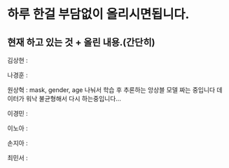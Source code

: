 # 하루 한걸 부담없이 올리시면됩니다.

## 현재 하고 있는 것 + 올린 내용.(간단히)
김상현 : 

나경훈 : 

원상혁 : mask, gender, age 나눠서 학습 후 추론하는 앙상블 모델 짜는 중입니다 데이터가 워낙 불균형해서 다시 하는중입니다...

이경민 : 

이노아 : 

손지아 : 

최민서 : 
